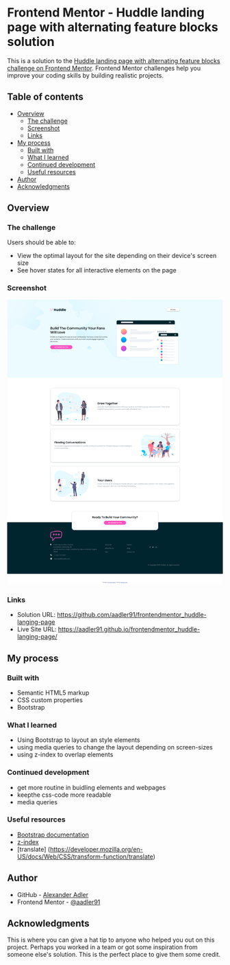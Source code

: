 # Frontend Mentor - Huddle landing page with alternating feature blocks solution

This is a solution to the [Huddle landing page with alternating feature blocks challenge on Frontend Mentor](https://www.frontendmentor.io/challenges/huddle-landing-page-with-alternating-feature-blocks-5ca5f5981e82137ec91a5100). Frontend Mentor challenges help you improve your coding skills by building realistic projects. 

## Table of contents

- [Overview](#overview)
  - [The challenge](#the-challenge)
  - [Screenshot](#screenshot)
  - [Links](#links)
- [My process](#my-process)
  - [Built with](#built-with)
  - [What I learned](#what-i-learned)
  - [Continued development](#continued-development)
  - [Useful resources](#useful-resources)
- [Author](#author)
- [Acknowledgments](#acknowledgments)

## Overview

### The challenge

Users should be able to:

- View the optimal layout for the site depending on their device's screen size
- See hover states for all interactive elements on the page

### Screenshot

![](./screenshot.png)

### Links

- Solution URL: https://github.com/aadler91/frontendmentor_huddle-langing-page
- Live Site URL: https://aadler91.github.io/frontendmentor_huddle-langing-page/

## My process

### Built with

- Semantic HTML5 markup
- CSS custom properties
- Bootstrap

### What I learned

- Using Bootstrap to layout an style elements
- using media queries to change the layout depending on screen-sizes
- using z-index to overlap elements

### Continued development

- get more routine in buidling elements and webpages
- keepthe css-code more readable
- media queries

### Useful resources

- [Bootstrap documentation](https://getbootstrap.com/docs/5.3/getting-started/introduction/)
- [z-index](https://developer.mozilla.org/en-US/docs/Web/CSS/z-index?retiredLocale=de)
- [translate] (https://developer.mozilla.org/en-US/docs/Web/CSS/transform-function/translate)


## Author

- GitHub - [Alexander Adler](https://github.com/aadler91)
- Frontend Mentor - [@aadler91](https://www.frontendmentor.io/profile/aadler91)


## Acknowledgments

This is where you can give a hat tip to anyone who helped you out on this project. Perhaps you worked in a team or got some inspiration from someone else's solution. This is the perfect place to give them some credit.
